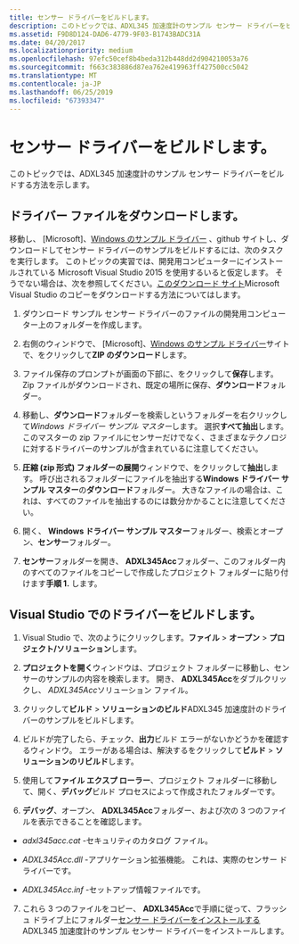 ```yaml
---
title: センサー ドライバーをビルドします。
description: このトピックでは、ADXL345 加速度計のサンプル センサー ドライバーをビルドする方法を示します。
ms.assetid: F9D8D124-DAD6-4779-9F03-B1743BADC31A
ms.date: 04/20/2017
ms.localizationpriority: medium
ms.openlocfilehash: 97efc50cef8b4beda312b448dd2d904210053a76
ms.sourcegitcommit: f663c383886d87ea762e419963ff427500cc5042
ms.translationtype: MT
ms.contentlocale: ja-JP
ms.lasthandoff: 06/25/2019
ms.locfileid: "67393347"
---
```

# <a name="build-the-sensor-driver"></a>センサー ドライバーをビルドします。


このトピックでは、ADXL345 加速度計のサンプル センサー ドライバーをビルドする方法を示します。

## <a name="download-the-driver-files"></a>ドライバー ファイルをダウンロードします。


移動し、 [Microsoft]、[Windows のサンプル ドライバー](https://github.com/Microsoft/Windows-driver-samples) 、github サイトし、ダウンロードしてセンサー ドライバーのサンプルをビルドするには、次のタスクを実行します。 このトピックの実習では、開発用コンピューターにインストールされている Microsoft Visual Studio 2015 を使用するいると仮定します。 そうでない場合は、次を参照してください。[このダウンロード サイト](https://visualstudio.microsoft.com/downloads/)Microsoft Visual Studio のコピーをダウンロードする方法についてはします。

1. ダウンロード サンプル センサー ドライバーのファイルの開発用コンピューター上のフォルダーを作成します。

2. 右側のウィンドウで、 [Microsoft]、[Windows のサンプル ドライバー](https://github.com/Microsoft/Windows-driver-samples)サイトで、をクリックして**ZIP のダウンロード**します。

3. ファイル保存のプロンプトが画面の下部に、をクリックして**保存**します。 Zip ファイルがダウンロードされ、既定の場所に保存、**ダウンロード**フォルダー。

4. 移動し、**ダウンロード**フォルダーを検索しというフォルダーを右クリックして*Windows ドライバー サンプル マスター*します。 選択**すべて抽出**します。 このマスターの zip ファイルにセンサーだけでなく、さまざまなテクノロジに対するドライバーのサンプルが含まれているに注意してください。

5. **圧縮 (zip 形式) フォルダーの展開**ウィンドウで、をクリックして**抽出**します。 呼び出されるフォルダーにファイルを抽出する**Windows ドライバー サンプル マスター**の**ダウンロード**フォルダー。 大きなファイルの場合は、これは、すべてのファイルを抽出するのには数分かかることに注意してください。

6. 開く、 **Windows ドライバー サンプル マスター**フォルダー、検索とオープン、**センサー**フォルダー。

7. **センサー**フォルダーを開き、 **ADXL345Acc**フォルダー、このフォルダー内のすべてのファイルをコピーしで作成したプロジェクト フォルダーに貼り付けます**手順 1.** します。

## <a name="build-the-driver-in-visual-studio"></a>Visual Studio でのドライバーをビルドします。


1. Visual Studio で、次のようにクリックします。**ファイル** &gt; **オープン** &gt; **プロジェクト/ソリューション**します。

2. **プロジェクトを開く**ウィンドウは、プロジェクト フォルダーに移動し、センサーのサンプルの内容を検索します。 開き、 **ADXL345Acc**をダブルクリックし、 *ADXL345Acc*ソリューション ファイル。

3. クリックして**ビルド** &gt; **ソリューションのビルド**ADXL345 加速度計のドライバーのサンプルをビルドします。

4. ビルドが完了したら、チェック、**出力**ビルド エラーがないかどうかを確認するウィンドウ。 エラーがある場合は、解決するをクリックして**ビルド** &gt; **ソリューションのリビルド**します。

5. 使用して**ファイル エクスプ ローラー**、プロジェクト フォルダーに移動して、開く、**デバッグ**ビルド プロセスによって作成されたフォルダーです。

6. **デバッグ**、オープン、 **ADXL345Acc**フォルダー、および次の 3 つのファイルを表示できることを確認します。

-   *adxl345acc.cat* -セキュリティのカタログ ファイル。

-   *ADXL345Acc.dll* -アプリケーション拡張機能。 これは、実際のセンサー ドライバーです。

-   *ADXL345Acc.inf* -セットアップ情報ファイルです。

7. これら 3 つのファイルをコピー、 **ADXL345Acc**で手順に従って、フラッシュ ドライブ上にフォルダー[センサー ドライバーをインストールする](install-the-sensor-driver.md)ADXL345 加速度計のサンプル センサー ドライバーをインストールします。
 

 




